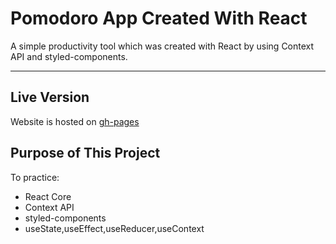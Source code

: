 # Pomodoro App Created With React
A simple productivity tool which was created with React by using Context API and styled-components.

----
## Live Version
Website is hosted on [gh-pages](https://ozansozuozgit.github.io/pomodoro-react/)


## Purpose of This Project
To practice:
* React Core
* Context API
* styled-components
* useState,useEffect,useReducer,useContext

